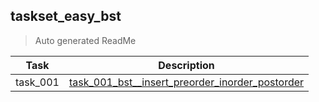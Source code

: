 ## taskset_easy_bst

> Auto generated ReadMe

| Task     | Description                                                                                                         |
|----------|---------------------------------------------------------------------------------------------------------------------|
| task_001 | [task_001_bst__insert_preorder_inorder_postorder](taskset_easy_bst/task_001_bst__insert_preorder_inorder_postorder) |

